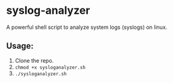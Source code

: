 # syslog-analyzer

A powerful shell script to analyze system logs (syslogs) on linux.

## Usage:
1. Clone the repo.
1. ```chmod +x sysloganalyzer.sh```
1. ```./sysloganalyzer.sh```
